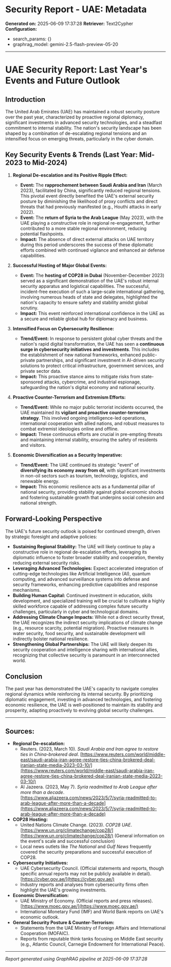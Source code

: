 # Security Report - UAE: Metadata

**Generated on:** 2025-06-09 17:37:28
**Retriever:** Text2Cypher
**Configuration:**
- search_params: {}
- graphrag_model: gemini-2.5-flash-preview-05-20

---

# UAE Security Report: Last Year's Events and Future Outlook

## Introduction
The United Arab Emirates (UAE) has maintained a robust security posture over the past year, characterized by proactive regional diplomacy, significant investments in advanced security technologies, and a steadfast commitment to internal stability. The nation's security landscape has been shaped by a combination of de-escalating regional tensions and an intensified focus on emerging threats, particularly in the cyber domain.

## Key Security Events & Trends (Last Year: Mid-2023 to Mid-2024)

1.  **Regional De-escalation and its Positive Ripple Effect:**
    *   **Event:** The **rapprochement between Saudi Arabia and Iran** (March 2023), facilitated by China, significantly reduced regional tensions. This pivotal event directly benefited the UAE's external security posture by diminishing the likelihood of proxy conflicts and direct threats that had previously manifested (e.g., Houthi attacks in early 2022).
    *   **Event:** The **return of Syria to the Arab League** (May 2023), with the UAE playing a constructive role in regional re-engagement, further contributed to a more stable regional environment, reducing potential flashpoints.
    *   **Impact:** The absence of direct external attacks on UAE territory during this period underscores the success of these diplomatic efforts combined with continued vigilance and enhanced air defense capabilities.

2.  **Successful Hosting of Major Global Events:**
    *   **Event:** The **hosting of COP28 in Dubai** (November-December 2023) served as a significant demonstration of the UAE's robust internal security apparatus and logistical capabilities. The successful, incident-free execution of such a large-scale international gathering, involving numerous heads of state and delegates, highlighted the nation's capacity to ensure safety and stability amidst global scrutiny.
    *   **Impact:** This event reinforced international confidence in the UAE as a secure and reliable global hub for diplomacy and business.

3.  **Intensified Focus on Cybersecurity Resilience:**
    *   **Trend/Event:** In response to persistent global cyber threats and the nation's rapid digital transformation, the UAE has seen a **continuous surge in cybersecurity initiatives and investments**. This includes the establishment of new national frameworks, enhanced public-private partnerships, and significant investment in AI-driven security solutions to protect critical infrastructure, government services, and private sector data.
    *   **Impact:** This proactive stance aims to mitigate risks from state-sponsored attacks, cybercrime, and industrial espionage, safeguarding the nation's digital economy and national security.

4.  **Proactive Counter-Terrorism and Extremism Efforts:**
    *   **Trend/Event:** While no major public terrorist incidents occurred, the UAE maintained its **vigilant and proactive counter-terrorism strategy**. This involved ongoing intelligence-led operations, international cooperation with allied nations, and robust measures to combat extremist ideologies online and offline.
    *   **Impact:** These continuous efforts are crucial in pre-empting threats and maintaining internal stability, ensuring the safety of residents and visitors.

5.  **Economic Diversification as a Security Imperative:**
    *   **Trend/Event:** The UAE continued its strategic "event" of **diversifying its economy away from oil**, with significant investments in non-oil sectors such as tourism, technology, logistics, and renewable energy.
    *   **Impact:** This economic resilience acts as a fundamental pillar of national security, providing stability against global economic shocks and fostering sustainable growth that underpins social cohesion and national strength.

## Forward-Looking Perspective

The UAE's future security outlook is poised for continued strength, driven by strategic foresight and adaptive policies:

*   **Sustaining Regional Stability:** The UAE will likely continue to play a constructive role in regional de-escalation efforts, leveraging its diplomatic influence to foster broader stability and cooperation, thereby reducing external security risks.
*   **Leveraging Advanced Technologies:** Expect accelerated integration of cutting-edge technologies like Artificial Intelligence (AI), quantum computing, and advanced surveillance systems into defense and security frameworks, enhancing predictive capabilities and response mechanisms.
*   **Building Human Capital:** Continued investment in education, skills development, and specialized training will be crucial to cultivate a highly skilled workforce capable of addressing complex future security challenges, particularly in cyber and technological domains.
*   **Addressing Climate Change Impacts:** While not a direct security threat, the UAE recognizes the indirect security implications of climate change (e.g., resource scarcity, potential migration). Proactive measures in water security, food security, and sustainable development will indirectly bolster national resilience.
*   **Strengthening Global Partnerships:** The UAE will likely deepen its security cooperation and intelligence sharing with international allies, recognizing that collective security is paramount in an interconnected world.

## Conclusion
The past year has demonstrated the UAE's capacity to navigate complex regional dynamics while reinforcing its internal security. By prioritizing diplomatic engagement, investing in advanced technologies, and fostering economic resilience, the UAE is well-positioned to maintain its stability and prosperity, adapting proactively to evolving global security challenges.

---

## Sources:

*   **Regional De-escalation:**
    *   Reuters. (2023, March 10). *Saudi Arabia and Iran agree to restore ties in China-brokered deal*. [https://www.reuters.com/world/middle-east/saudi-arabia-iran-agree-restore-ties-china-brokered-deal-iranian-state-media-2023-03-10/](https://www.reuters.com/world/middle-east/saudi-arabia-iran-agree-restore-ties-china-brokered-deal-iranian-state-media-2023-03-10/)
    *   Al Jazeera. (2023, May 7). *Syria readmitted to Arab League after more than a decade*. [https://www.aljazeera.com/news/2023/5/7/syria-readmitted-to-arab-league-after-more-than-a-decade](https://www.aljazeera.com/news/2023/5/7/syria-readmitted-to-arab-league-after-more-than-a-decade)
*   **COP28 Hosting:**
    *   United Nations Climate Change. (2023). *COP28 UAE*. [https://www.un.org/climatechange/cop28/](https://www.un.org/climatechange/cop28/) (General information on the event's scale and successful conclusion)
    *   Local news outlets like *The National* and *Gulf News* frequently covered the security preparations and successful execution of COP28.
*   **Cybersecurity Initiatives:**
    *   UAE Cybersecurity Council. (Official statements and reports, though specific annual reports may not be publicly available in detail). [https://cyber.gov.ae/](https://cyber.gov.ae/)
    *   Industry reports and analyses from cybersecurity firms often highlight the UAE's growing investments.
*   **Economic Diversification:**
    *   UAE Ministry of Economy. (Official reports and press releases). [https://www.moec.gov.ae/](https://www.moec.gov.ae/)
    *   International Monetary Fund (IMF) and World Bank reports on UAE's economic outlook.
*   **General Security Posture & Counter-Terrorism:**
    *   Statements from the UAE Ministry of Foreign Affairs and International Cooperation (MOFAIC).
    *   Reports from reputable think tanks focusing on Middle East security (e.g., Atlantic Council, Carnegie Endowment for International Peace).

---

*Report generated using GraphRAG pipeline at 2025-06-09 17:37:28*